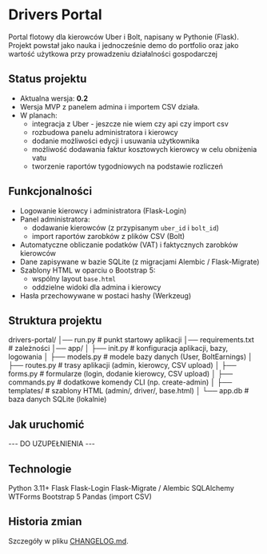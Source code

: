 # Drivers Portal

Portal flotowy dla kierowców Uber i Bolt, napisany w Pythonie (Flask).  
Projekt powstał jako nauka i jednocześnie demo do portfolio oraz jako wartość użytkowa przy prowadzeniu działalności gospodarczej

## Status projektu

- Aktualna wersja: **0.2**
- Wersja MVP z panelem admina i importem CSV działa.
- W planach:
  - integracja z Uber - jeszcze nie wiem czy api czy import csv
  - rozbudowa panelu administratora i kierowcy
  - dodanie możliwości edycji i usuwania użytkownika
  - możliwość dodawania faktur kosztowych kierowcy w celu obniżenia vatu
  - tworzenie raportów tygodniowych na podstawie rozliczeń

## Funkcjonalności

- Logowanie kierowcy i administratora (Flask-Login)
- Panel administratora:
  - dodawanie kierowców (z przypisanym `uber_id` i `bolt_id`)
  - import raportów zarobków z plików CSV (Bolt)
- Automatyczne obliczanie podatków (VAT) i faktycznych zarobków kierowców
- Dane zapisywane w bazie SQLite (z migracjami Alembic / Flask-Migrate)
- Szablony HTML w oparciu o Bootstrap 5:
  - wspólny layout `base.html`
  - oddzielne widoki dla admina i kierowcy
- Hasła przechowywane w postaci hashy (Werkzeug)

## Struktura projektu
drivers-portal/
│── run.py # punkt startowy aplikacji
│── requirements.txt # zależności
│── app/
│ ├── init.py # konfiguracja aplikacji, bazy, logowania
│ ├── models.py # modele bazy danych (User, BoltEarnings)
│ ├── routes.py # trasy aplikacji (admin, kierowcy, CSV upload)
│ ├── forms.py # formularze (login, dodanie kierowcy, CSV upload)
│ ├── commands.py # dodatkowe komendy CLI (np. create-admin)
│ ├── templates/ # szablony HTML (admin/, driver/, base.html)
│ └── app.db # baza danych SQLite (lokalnie)

## Jak uruchomić
 --- DO UZUPEŁNIENIA ---

## Technologie
Python 3.11+
Flask
Flask-Login
Flask-Migrate / Alembic
SQLAlchemy
WTForms
Bootstrap 5
Pandas (import CSV)

## Historia zmian
Szczegóły w pliku [CHANGELOG.md](CHANGELOG.md).